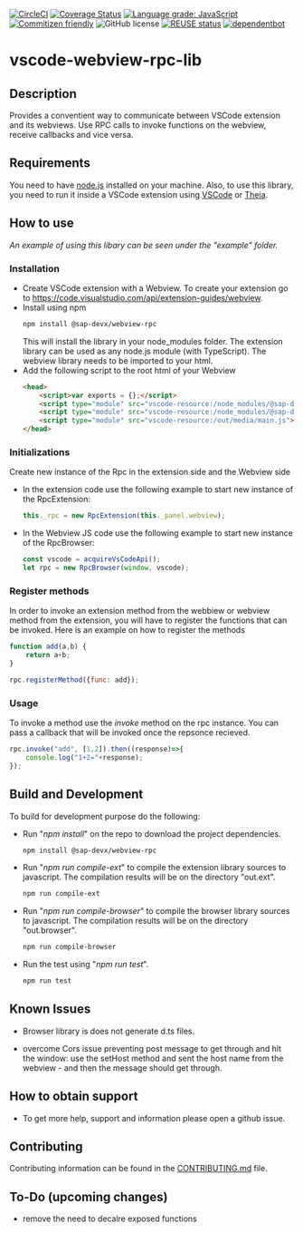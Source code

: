 [![CircleCI](https://circleci.com/gh/SAP/vscode-webview-rpc-lib.svg?style=svg)](https://circleci.com/gh/SAP/vscode-webview-rpc-lib)
[![Coverage Status](https://coveralls.io/repos/github/SAP/vscode-webview-rpc-lib/badge.svg?branch=master)](https://coveralls.io/github/SAP/vscode-webview-rpc-lib?branch=master)
[![Language grade: JavaScript](https://img.shields.io/lgtm/grade/javascript/g/SAP/vscode-webview-rpc-lib.svg?logo=lgtm&logoWidth=18)](https://lgtm.com/projects/g/SAP/vscode-webview-rpc-lib/context:javascript)
[![Commitizen friendly](https://img.shields.io/badge/commitizen-friendly-brightgreen.svg)](http://commitizen.github.io/cz-cli/)
![GitHub license](https://img.shields.io/badge/license-Apache_2.0-blue.svg)
[![REUSE status](https://api.reuse.software/badge/github.com/SAP/vscode-webview-rpc-lib)](https://api.reuse.software/info/github.com/SAP/vscode-webview-rpc-lib)
[![dependentbot](https://api.dependabot.com/badges/status?host=github&repo=SAP/vscode-webview-rpc-lib)](https://dependabot.com/)

# vscode-webview-rpc-lib

## Description
Provides a conventient way to communicate between VSCode extension and its webviews. Use RPC calls to invoke functions on the webview, receive callbacks and vice versa.

## Requirements
You need to have [node.js](https://www.npmjs.com/package/node) installed on your machine.
Also, to use this library, you need to run it inside a VSCode extension using [VSCode](https://code.visualstudio.com/) or [Theia](https://www.theia-ide.org/).

## How to use
*An example of using this libary can be seen under the "example" folder.*

### Installation
* Create VSCode extension with a Webview. To create your extension go to https://code.visualstudio.com/api/extension-guides/webview.
* Install using npm
    ```bash
    npm install @sap-devx/webview-rpc
    ```
    This will install the library in your node_modules folder. The extension library can be used as any node.js module (with TypeScript). The webview library needs to be imported to your html.
* Add the following script to the root html of your Webview
    ```html
    <head>
        <script>var exports = {};</script>
        <script type="module" src="vscode-resource:/node_modules/@sap-devx/webview-rpc/out.browser/rpc-common.js"></script>
        <script type="module" src="vscode-resource:/node_modules/@sap-devx/webview-rpc/out.browser/rpc-browser.js"></script>
        <script type="module" src="vscode-resource:/out/media/main.js"></script>
    </head>
    ```
### Initializations
Create new instance of the Rpc in the extension side and the Webview side
* In the extension code use the following example to start new instance of the RpcExtension:
    ```ts
    this._rpc = new RpcExtension(this._panel.webview);
    ```
* In the Webview JS code use the following example to start new instance of the RpcBrowser:
    ```js
    const vscode = acquireVsCodeApi();
    let rpc = new RpcBrowser(window, vscode);
    ```
### Register methods
In order to invoke an extension method from the webbiew or webview method from the extension, you will have to register the functions that can be invoked.
Here is an example on how to register the methods
```js
function add(a,b) {
    return a+b;
}

rpc.registerMethod({func: add});
```
### Usage
To invoke a method use the *invoke* method on the rpc instance. You can pass a callback that will be invoked once the repsonce recieved.
```js
rpc.invoke("add", [1,2]).then((response)=>{
    console.log("1+2="+response);
});
```

## Build and Development
To build for development purpose do the following:
* Run "*npm install*" on the repo to download the project dependencies.
    ```bash
    npm install @sap-devx/webview-rpc
    ```
* Run "*npm run compile-ext*" to compile the extension library sources to javascript. The compilation results will be on the directory "out.ext".
    ```bash
    npm run compile-ext
    ```
* Run "*npm run compile-browser*" to compile the browser library sources to javascript. The compilation results will be on the directory "out.browser".
    ```bash
    npm run compile-browser
    ```
* Run the test using "*npm run test*".
    ```bash
    npm run test
    ```

## Known Issues
* Browser library is does not generate d.ts files.

* overcome Cors issue preventing post message to get through and hit the window:
use the setHost method and sent the host name from the webview - and then the message should get through.

## How to obtain support
* To get more help, support and information please open a github issue.
## Contributing
Contributing information can be found in the [CONTRIBUTING.md](CONTRIBUTING.md) file.

## To-Do (upcoming changes)
* remove the need to decalre exposed functions
